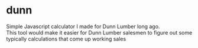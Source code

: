 # dunn
Simple Javascript calculator I made for Dunn Lumber long ago.  
This tool would make it easier for Dunn Lumber salesmen to figure out some typically calculations that come up working sales
